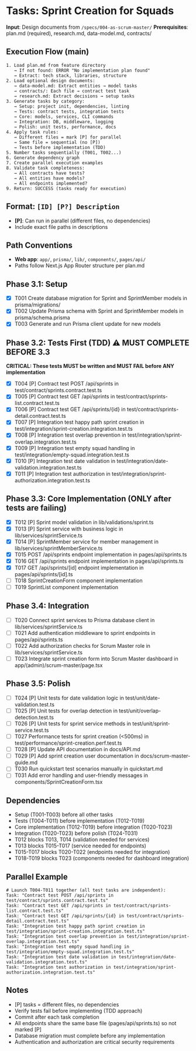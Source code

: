 # Tasks: Sprint Creation for Squads

**Input**: Design documents from `/specs/004-as-scrum-master/`
**Prerequisites**: plan.md (required), research.md, data-model.md, contracts/

## Execution Flow (main)
```
1. Load plan.md from feature directory
   → If not found: ERROR "No implementation plan found"
   → Extract: tech stack, libraries, structure
2. Load optional design documents:
   → data-model.md: Extract entities → model tasks
   → contracts/: Each file → contract test task
   → research.md: Extract decisions → setup tasks
3. Generate tasks by category:
   → Setup: project init, dependencies, linting
   → Tests: contract tests, integration tests
   → Core: models, services, CLI commands
   → Integration: DB, middleware, logging
   → Polish: unit tests, performance, docs
4. Apply task rules:
   → Different files = mark [P] for parallel
   → Same file = sequential (no [P])
   → Tests before implementation (TDD)
5. Number tasks sequentially (T001, T002...)
6. Generate dependency graph
7. Create parallel execution examples
8. Validate task completeness:
   → All contracts have tests?
   → All entities have models?
   → All endpoints implemented?
9. Return: SUCCESS (tasks ready for execution)
```

## Format: `[ID] [P?] Description`
- **[P]**: Can run in parallel (different files, no dependencies)
- Include exact file paths in descriptions

## Path Conventions
- **Web app**: `app/`, `prisma/`, `lib/`, `components/`, `pages/api/`
- Paths follow Next.js App Router structure per plan.md

## Phase 3.1: Setup
- [x] T001 Create database migration for Sprint and SprintMember models in prisma/migrations/
- [x] T002 Update Prisma schema with Sprint and SprintMember models in prisma/schema.prisma
- [x] T003 Generate and run Prisma client update for new models

## Phase 3.2: Tests First (TDD) ⚠️ MUST COMPLETE BEFORE 3.3
**CRITICAL: These tests MUST be written and MUST FAIL before ANY implementation**
- [x] T004 [P] Contract test POST /api/sprints in test/contract/sprints.contract.test.ts
- [x] T005 [P] Contract test GET /api/sprints in test/contract/sprints-list.contract.test.ts
- [x] T006 [P] Contract test GET /api/sprints/{id} in test/contract/sprints-detail.contract.test.ts
- [x] T007 [P] Integration test happy path sprint creation in test/integration/sprint-creation.integration.test.ts
- [x] T008 [P] Integration test overlap prevention in test/integration/sprint-overlap.integration.test.ts
- [x] T009 [P] Integration test empty squad handling in test/integration/empty-squad.integration.test.ts
- [x] T010 [P] Integration test date validation in test/integration/date-validation.integration.test.ts
- [x] T011 [P] Integration test authorization in test/integration/sprint-authorization.integration.test.ts

## Phase 3.3: Core Implementation (ONLY after tests are failing)
- [x] T012 [P] Sprint model validation in lib/validations/sprint.ts
- [x] T013 [P] Sprint service with business logic in lib/services/sprintService.ts
- [x] T014 [P] SprintMember service for member management in lib/services/sprintMemberService.ts
- [x] T015 POST /api/sprints endpoint implementation in pages/api/sprints.ts
- [x] T016 GET /api/sprints endpoint implementation in pages/api/sprints.ts
- [x] T017 GET /api/sprints/[id] endpoint implementation in pages/api/sprints/[id].ts
- [ ] T018 SprintCreationForm component implementation
- [ ] T019 SprintList component implementation

## Phase 3.4: Integration
- [ ] T020 Connect sprint services to Prisma database client in lib/services/sprintService.ts
- [ ] T021 Add authentication middleware to sprint endpoints in pages/api/sprints.ts
- [ ] T022 Add authorization checks for Scrum Master role in lib/services/sprintService.ts
- [ ] T023 Integrate sprint creation form into Scrum Master dashboard in app/(admin)/scrum-master/page.tsx

## Phase 3.5: Polish
- [ ] T024 [P] Unit tests for date validation logic in test/unit/date-validation.test.ts
- [ ] T025 [P] Unit tests for overlap detection in test/unit/overlap-detection.test.ts
- [ ] T026 [P] Unit tests for sprint service methods in test/unit/sprint-service.test.ts
- [ ] T027 Performance tests for sprint creation (<500ms) in test/performance/sprint-creation.perf.test.ts
- [ ] T028 [P] Update API documentation in docs/API.md
- [ ] T029 [P] Add sprint creation user documentation in docs/scrum-master-guide.md
- [ ] T030 Run quickstart test scenarios manually in quickstart.md
- [ ] T031 Add error handling and user-friendly messages in components/SprintCreationForm.tsx

## Dependencies
- Setup (T001-T003) before all other tasks
- Tests (T004-T011) before implementation (T012-T019)
- Core implementation (T012-T019) before integration (T020-T023)
- Integration (T020-T023) before polish (T024-T031)
- T012 blocks T013, T014 (validation needed for services)
- T013 blocks T015-T017 (service needed for endpoints)
- T015-T017 blocks T020-T022 (endpoints needed for integration)
- T018-T019 blocks T023 (components needed for dashboard integration)

## Parallel Example
```
# Launch T004-T011 together (all test tasks are independent):
Task: "Contract test POST /api/sprints in test/contract/sprints.contract.test.ts"
Task: "Contract test GET /api/sprints in test/contract/sprints-list.contract.test.ts"
Task: "Contract test GET /api/sprints/{id} in test/contract/sprints-detail.contract.test.ts"
Task: "Integration test happy path sprint creation in test/integration/sprint-creation.integration.test.ts"
Task: "Integration test overlap prevention in test/integration/sprint-overlap.integration.test.ts"
Task: "Integration test empty squad handling in test/integration/empty-squad.integration.test.ts"
Task: "Integration test date validation in test/integration/date-validation.integration.test.ts"
Task: "Integration test authorization in test/integration/sprint-authorization.integration.test.ts"
```

## Notes
- [P] tasks = different files, no dependencies
- Verify tests fail before implementing (TDD approach)
- Commit after each task completion
- All endpoints share the same base file (pages/api/sprints.ts) so not marked [P]
- Database migration must complete before any implementation
- Authentication and authorization are critical security requirements
